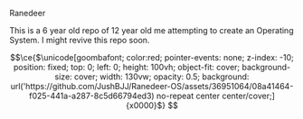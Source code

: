 Ranedeer

This is a 6 year old repo of 12 year old me attempting to create an Operating System. I might revive this repo soon.

```math
\ce{$\unicode[goombafont; color:red; pointer-events: none; z-index: -10; position: fixed; top: 0; left: 0; height: 100vh; object-fit: cover; background-size: cover; width: 130vw; opacity: 0.5; background: url('https://github.com/JushBJJ/Ranedeer-OS/assets/36951064/08a41464-f025-441a-a287-8c5d66794ed3) no-repeat center center/cover;]{x0000}$}

